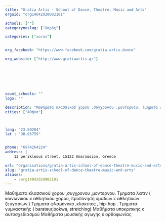 ```yaml
---
title: "Gratia Artis - School of Dance, Theatre, Music and Arts"
orguid: "org14042020002101"

schools: [""]
categorynoslug: ["Χορός"]

categories: ["xoros"]


org_facebook: "https://www.facebook.com/gratia.artis.dance"

org_website: ["http://www.gratiaartis.gr"]







count_schools: ""
logo: ""

description: "Μαθήματα κλασσικού χορου ,συγχρονου ,μοντερνου. Τμηματα λατιν ( κοινωνικου κ αθλητικου χορου, προπόνηση ομαδων κ αθλητικών ζευγαριων.) Τμηματα φλαμένγκο ,κλακετες , hip-hop . Τμηματα γυμναστικής ( barateur,bokwa, stretching) Μαθήματα υποκριτικης κ αυτοσχεδιασμού Μαθήματα μουσικής αγωγής κ ορθοφωνίας"
cities: ["Αθήνα"]



long: "23.80204"
lat : "38.05759"


phone: "6974264224"
address: |
    13 perikleous street, 15122 Amaroúsion, Greece

url: "organisations/gratia-artis-school-of-dance-theatre-music-and-arts/athina/xoros"
slug: "gratia-artis-school-of-dance-theatre-music-and-arts"
aliases:
    - /org14042020002101
---
```


Μαθήματα κλασσικού χορου ,συγχρονου ,μοντερνου. Τμηματα λατιν ( κοινωνικου κ αθλητικου χορου, προπόνηση ομαδων κ αθλητικών ζευγαριων.) Τμηματα φλαμένγκο ,κλακετες , hip-hop . Τμηματα γυμναστικής ( barateur,bokwa, stretching) Μαθήματα υποκριτικης κ αυτοσχεδιασμού Μαθήματα μουσικής αγωγής κ ορθοφωνίας
